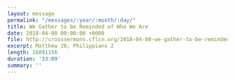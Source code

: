 ```yaml
---
layout: message
permalink: "/messages/:year/:month/:day/"
title: We Gather to be Reminded of Who We Are
date: 2018-04-08 00:00:00 +0000
file: http://crosssermons.cflcn.org/2018-04-08-we-gather-to-be-reminded-of-who-we-are.m4a
excerpt: Matthew 26; Philippians 2
length: 16091156
duration: '33:09'
summary: ''
---
```

